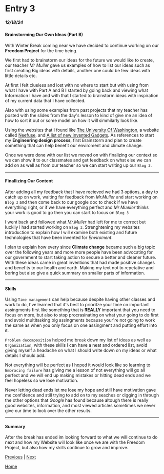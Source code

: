 # Entry 3
##### 12/18/24

#### Brainstorming Our Own Ideas (Part B)

With Winter Break coming near we have decided to continue working on our **Freedom Project** for the time being. 

We first had to brainstorm our ideas for the future we would like to create, our teacher _Mr Muller_ gave us examples of how to list our ideas such as first creating Big ideas with details, another one could be few ideas with little details etc. 

At first I felt clueless and lost with no where to start but with using from what I have with Part A and B I started by going back and viewing what Information I have and with that I started to brainstorm ideas with inspiration of my current data that I have collected.

Also with using some examples from past projects that my teacher has posted with the slides from the day's lesson to kind of give me an idea of how to sort it out or some model on how it will simmilarly look like. 

Using the websites that I found like [The University Of Washington](https://guides.lib.uw.edu/c.php?g=1117513&p=8195685), a website called [Neefuse](https://www.neefusa.org/story/climate-change/calculating-future), and [A list of new invented Gadgets](https://www.greenlivingblog.org.uk/top-eco-friendly-home-gadgets/). As references to start my **Engineering design process**, first Brainstorm and plan to create something that can help benefit our enviroment and climate change. 

Once we were done with our list we moved on with finalizing our context so we can show it to our classmates and get feedback on what else we can add on as well as from our teacher so we can start writing up our `Blog 3`.

---

#### Finallizing Our Content 

After adding all my feedback that I have recieved we had 3 options, a day to catch up on work, waiting for feedback from _Mr.Muller_ and start working on `Blog 3` and then come back to our google doc to check if we have everything right, or if we have everything perfect and _Mr Mueller_ thinks your work is good to go then you can start to focus on `Blog 3`

I went back and followed what _Mr.Muller_ had left for me to correct but luckily I had started working on `Blog 3`. Strenghtening my websites introduction to explain how I will examine both existing and future technologies that have been invented for _Enviroment_. 

I plan to explain how every since **Climate change** became such a big topic over the following years and more more people have been advocating for our government to start taking action to secure a better and cleaner future. With these ideas came in great inventions that had made positive changes and benefits to our health and earth. Making my text not to repetative and boring but also give a quick summary on smaller parts of information.

---

#### Skills
Using `Time management` can help because despite having other classes and work to do, I've learned that it's best to prioritze your time on important assingments first like something that is **REALLY** important that you need to focus on more, but also to stop procrasinating on what your going to do first and avoid multitasking big assingments because your're not going to work the same as when you only focus on one assingment and putting effort into it.

`Problem decomposition` helped me break down my list of ideas as well as `Organization`, with these skills I can have a neat and ordered list, avoid giving myself a headache on what I should write down on my ideas or what details I should add. 

Not everything will be perfect as I hoped it would look like so learning to `Embracing failure` has giving me a lesson of not everything will go all perfect and we will end up making mistakes or hitting dead ends and we feel hopeless so we lose motivation.

Never letting dead ends let me lose my hope and still have motivation gave me confidence and still trying to add on to my seaches or digging in through the other options that _Google_ has found because altough there is really good websites, information, and most viewed articles sometimes we never give our time to look over the other results. 

---

#### Summary

After the break has ended im looking forward to what we will continue to do next and how my Website will look like once we are with the Freedom Project, but also how my skills continue to grow and improve.

[Previous](entry02.md) | [Next](entry04.md)

[Home](../README.md)
